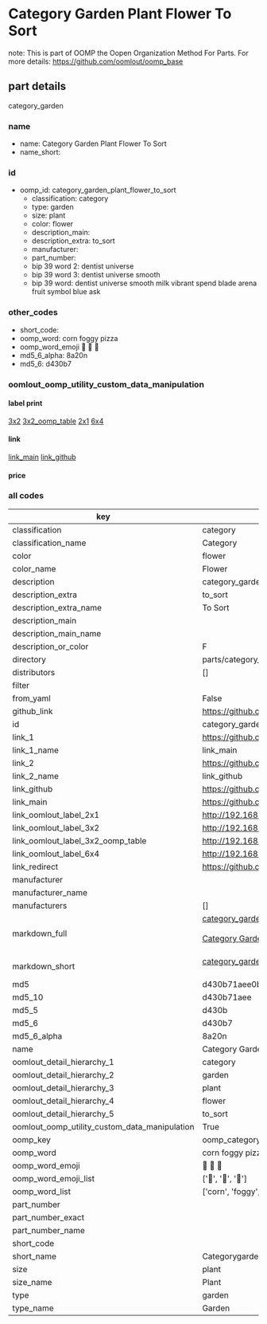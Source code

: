 # Category Garden Plant Flower To Sort  

note: This is part of OOMP the Oopen Organization Method For Parts. For more details: https://github.com/oomlout/oomp_base

##  part details
  



category_garden



### name
* name: Category Garden Plant Flower To Sort
* name_short: 
### id
* oomp_id: category_garden_plant_flower_to_sort
  * classification: category
  * type: garden
  * size: plant
  * color: flower
  * description_main: 
  * description_extra: to_sort
  * manufacturer: 
  * part_number: 
  * bip 39 word 2: dentist universe
  * bip 39 word 3: dentist universe smooth
  * bip 39 word: dentist universe smooth milk vibrant spend blade arena fruit symbol blue ask

### other_codes
* short_code: 
* oomp_word: corn foggy pizza
* oomp_word_emoji :corn: :foggy: :pizza:
* md5_6_alpha: 8a20n
* md5_6: d430b7






### oomlout_oomp_utility_custom_data_manipulation
#### label print
[3x2](http://192.168.1.245:1112/?label=oomp%208a20n)
[3x2_oomp_table](http://192.168.1.108:1112/?label=oomp%208a20n)
[2x1](http://192.168.1.242:1112/?label=oomp%208a20n)
[6x4](http://192.168.1.55:1112/?label=oomp%208a20n)    

#### link

[link_main](https://github.com/oomlout/oomlout_oomp_version_1_messy/tree/main/parts/category_garden_plant_flower_to_sort) [link_github](https://github.com/oomlout/oomlout_oomp_version_1_messy/tree/main/parts/category_garden_plant_flower_to_sort)                             

#### price







### all codes 
| key | value |  
| --- | --- |  
| classification | category |  
| classification_name | Category |  
| color | flower |  
| color_name | Flower |  
| description | category_garden |  
| description_extra | to_sort |  
| description_extra_name | To Sort |  
| description_main |  |  
| description_main_name |  |  
| description_or_color | F  |  
| directory | parts/category_garden_plant_flower_to_sort |  
| distributors | [] |  
| filter |  |  
| from_yaml | False |  
| github_link | https://github.com/oomlout/oomlout_oomp_part_src/tree/main/parts/category_garden_plant_flower_to_sort |  
| id | category_garden_plant_flower_to_sort |  
| link_1 | https://github.com/oomlout/oomlout_oomp_version_1_messy/tree/main/parts/category_garden_plant_flower_to_sort |  
| link_1_name | link_main |  
| link_2 | https://github.com/oomlout/oomlout_oomp_version_1_messy/tree/main/parts/category_garden_plant_flower_to_sort |  
| link_2_name | link_github |  
| link_github | https://github.com/oomlout/oomlout_oomp_version_1_messy/tree/main/parts/category_garden_plant_flower_to_sort |  
| link_main | https://github.com/oomlout/oomlout_oomp_version_1_messy/tree/main/parts/category_garden_plant_flower_to_sort |  
| link_oomlout_label_2x1 | http://192.168.1.242:1112/?label=oomp%208a20n |  
| link_oomlout_label_3x2 | http://192.168.1.245:1112/?label=oomp%208a20n |  
| link_oomlout_label_3x2_oomp_table | http://192.168.1.108:1112/?label=oomp%208a20n |  
| link_oomlout_label_6x4 | http://192.168.1.55:1112/?label=oomp%208a20n |  
| link_redirect | https://github.com/oomlout/oomlout_oomp_version_1_messy/tree/main/parts/category_garden_plant_flower_to_sort |  
| manufacturer |  |  
| manufacturer_name |  |  
| manufacturers | [] |  
| markdown_full | [category_garden_plant_flower_to_sort](none)<br>[](none)<br>[Category Garden Plant Flower To Sort](none)<br><br> |  
| markdown_short | [category_garden_plant_flower_to_sort](none)<br><br> |  
| md5 | d430b71aee0b62e34579b8c999fb71d4 |  
| md5_10 | d430b71aee |  
| md5_5 | d430b |  
| md5_6 | d430b7 |  
| md5_6_alpha | 8a20n |  
| name | Category Garden Plant Flower To Sort |  
| oomlout_detail_hierarchy_1 | category |  
| oomlout_detail_hierarchy_2 | garden |  
| oomlout_detail_hierarchy_3 | plant |  
| oomlout_detail_hierarchy_4 | flower |  
| oomlout_detail_hierarchy_5 | to_sort |  
| oomlout_oomp_utility_custom_data_manipulation | True |  
| oomp_key | oomp_category_garden_plant_flower_to_sort |  
| oomp_word | corn foggy pizza |  
| oomp_word_emoji | :corn: :foggy: :pizza: |  
| oomp_word_emoji_list | [':corn:', ':foggy:', ':pizza:'] |  
| oomp_word_list | ['corn', 'foggy', 'pizza'] |  
| part_number |  |  
| part_number_exact |  |  
| part_number_name |  |  
| short_code |  |  
| short_name | Categorygarden |  
| size | plant |  
| size_name | Plant |  
| type | garden |  
| type_name | Garden |  
